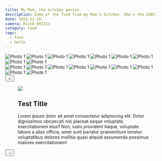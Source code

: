 ```yaml
---
title: My Mom, the kitchen genius.
description: Some of the food from my Mom's kitchen. She's the GOAT.
date: 2023-12-15
camera: Ricoh GRIIIx
category: food
tags:
  - food
  - hello
---
```

<div class="galleries">
      <div class="gallery gallery1">
        <img src="https://picsum.photos/id/239/400/300" alt="Photo 1" tabindex="0" title="This is the title of the image" data-description="This is the description of the image" />
        <img src="https://picsum.photos/id/238/400/300" alt="Photo 1" tabindex="0" title="This is the title of the image" data-description="This is the description of the image" />
        <img src="https://picsum.photos/id/7/400/300" alt="Photo 1" tabindex="0" title="This is the title of the image" data-description="This is the description of the image" />
        <img src="https://picsum.photos/id/2/400/300" alt="Photo 1" tabindex="0" title="This is the title of the image" data-description="This is the description of the image" />
        <img src="https://picsum.photos/id/137/400/300" alt="Photo 1" tabindex="0" title="This is the title of the image" data-description="This is the description of the image" />
        <img src="https://picsum.photos/id/127/400/300" alt="Photo 1" tabindex="0" title="This is the title of the image" data-description="This is the description of the image" />
        <img src="https://picsum.photos/id/99/400/300" alt="Photo 1" tabindex="0" title="This is the title of the image" data-description="This is the description of the image" />
        <img src="https://picsum.photos/id/88/400/300" alt="Photo 1" tabindex="0" title="This is the title of the image" data-description="This is the description of the image" />
        <img src="https://picsum.photos/id/77/400/300" alt="Photo 1" tabindex="0" title="This is the title of the image" data-description="This is the description of the image" />
      </div>
      <div class="gallery gallery2">
        <img src="https://picsum.photos/id/78/400/300" alt="Photo 1" tabindex="0" title="This is the title of the image" data-description="This is the description of the image" />
        <img src="https://picsum.photos/id/79/400/300" alt="Photo 1" tabindex="0" title="This is the title of the image" data-description="This is the description of the image" />
        <img src="https://picsum.photos/id/71/400/300" alt="Photo 1" tabindex="0" title="This is the title of the image" data-description="This is the description of the image" />
        <img src="https://picsum.photos/id/72/400/300" alt="Photo 1" tabindex="0" title="This is the title of the image" data-description="This is the description of the image" />
        <img src="https://picsum.photos/id/73/400/300" alt="Photo 1" tabindex="0" title="This is the title of the image" data-description="This is the description of the image" />
        <img src="https://picsum.photos/id/74/400/300" alt="Photo 1" tabindex="0" title="This is the title of the image" data-description="This is the description of the image" />
        <img src="https://picsum.photos/id/75/400/300" alt="Photo 1" tabindex="0" title="This is the title of the image" data-description="This is the description of the image" />
        <img src="https://picsum.photos/id/76/400/300" alt="Photo 1" tabindex="0" title="This is the title of the image" data-description="This is the description of the image" />
        <img src="https://picsum.photos/id/57/400/300" alt="Photo 1" tabindex="0" title="This is the title of the image" data-description="This is the description of the image" />
      </div>
      <div class="modal">
        <div class="modalInner">
          <button aria-label="Previous Photo" class="prev">←</button>
          <figure>
            <img src="./images/kith-hoodie.jpg" />
            <figcaption>
              <h2>Test Title</h2>
              <p>
                Lorem ipsum dolor sit amet consectetur adipisicing elit. Dolor dignissimos obcaecati nisi placeat eaque voluptate, exercitationem eius? Non, iusto provident itaque, voluptate labore a alias officia, amet sunt pariatur praesentium tenetur voluptatibus dolores mollitia quasi aliquid
                assumenda possimus maiores exercitationem!
              </p>
            </figcaption>
          </figure>
          <button class="next" aria-label="Next Photo">→</button>
        </div>
      </div>
    </div>